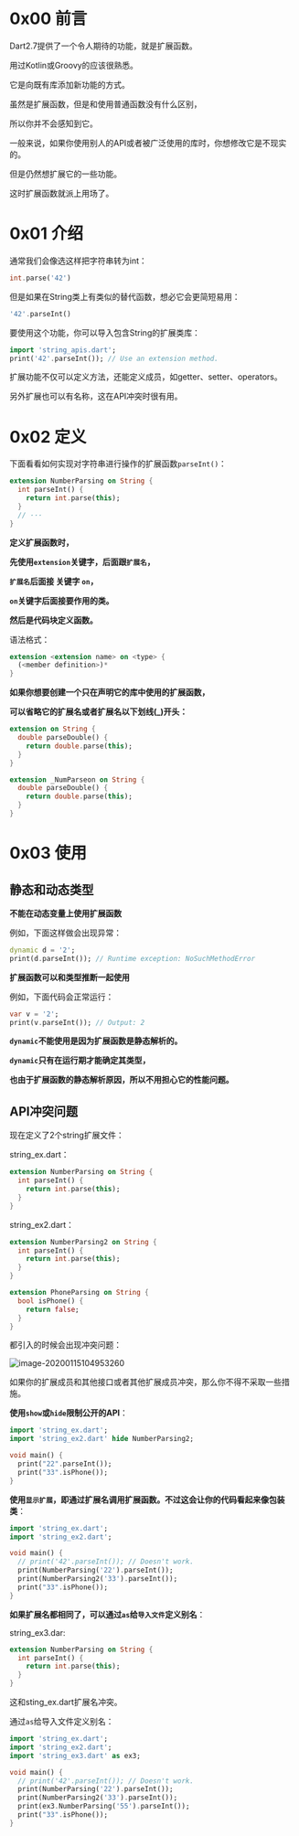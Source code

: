 # 0x00 前言

Dart2.7提供了一个令人期待的功能，就是扩展函数。

用过Kotlin或Groovy的应该很熟悉。

它是向既有库添加新功能的方式。

虽然是扩展函数，但是和使用普通函数没有什么区别，

所以你并不会感知到它。

一般来说，如果你使用别人的API或者被广泛使用的库时，你想修改它是不现实的。

但是仍然想扩展它的一些功能。

这时扩展函数就派上用场了。



# 0x01 介绍

通常我们会像选这样把字符串转为int：

```dart
int.parse('42')
```

但是如果在String类上有类似的替代函数，想必它会更简短易用：

```dart
'42'.parseInt()
```

要使用这个功能，你可以导入包含String的扩展类库：

```dart
import 'string_apis.dart';
print('42'.parseInt()); // Use an extension method.
```

扩展功能不仅可以定义方法，还能定义成员，如getter、setter、operators。

另外扩展也可以有名称，这在API冲突时很有用。

# 0x02 定义

下面看看如何实现对字符串进行操作的扩展函数`parseInt()`：

```dart
extension NumberParsing on String {
  int parseInt() {
    return int.parse(this);
  }
  // ···
}
```

**定义扩展函数时，**

**先使用`extension`关键字，后面跟`扩展名`，**

**`扩展名`后面接 关键字 `on`，**

**`on`关键字后面接要作用的类。**

**然后是代码块定义函数。**

语法格式：

```dart
extension <extension name> on <type> {
  (<member definition>)*
}
```

**如果你想要创建一个只在声明它的库中使用的扩展函数，**

**可以省略它的扩展名或者扩展名以下划线(_)开头：**

```dart
extension on String {
  double parseDouble() {
    return double.parse(this);
  }
}

extension _NumParseon on String {
  double parseDouble() {
    return double.parse(this);
  }
}
```



# 0x03 使用

## 静态和动态类型

**不能在动态变量上使用扩展函数**

例如，下面这样做会出现异常：

```dart
dynamic d = '2';
print(d.parseInt()); // Runtime exception: NoSuchMethodError
```

**扩展函数可以和类型推断一起使用**

例如，下面代码会正常运行：

```dart
var v = '2';
print(v.parseInt()); // Output: 2
```

**`dynamic`不能使用是因为扩展函数是静态解析的。**

**`dynamic`只有在运行期才能确定其类型，**

**也由于扩展函数的静态解析原因，所以不用担心它的性能问题。**



## API冲突问题

现在定义了2个string扩展文件：

string_ex.dart：

```dart
extension NumberParsing on String {
  int parseInt() {
    return int.parse(this);
  }
}
```

string_ex2.dart：

```dart
extension NumberParsing2 on String {
  int parseInt() {
    return int.parse(this);
  }
}

extension PhoneParsing on String {
  bool isPhone() {
    return false;
  }
}
```

都引入的时候会出现冲突问题：

![image-20200115104953260](https://jenson-1258324340.cos.ap-beijing.myqcloud.com/image-20200115104953260.png)

如果你的扩展成员和其他接口或者其他扩展成员冲突，那么你不得不采取一些措施。

**使用`show`或`hide`限制公开的API**：

```dart
import 'string_ex.dart';
import 'string_ex2.dart' hide NumberParsing2;

void main() {
  print("22".parseInt());
  print("33".isPhone());
}
```



**使用`显示扩展`，即通过扩展名调用扩展函数。不过这会让你的代码看起来像包装类**：

```dart
import 'string_ex.dart';
import 'string_ex2.dart';

void main() {
  // print('42'.parseInt()); // Doesn't work.
  print(NumberParsing('22').parseInt());
  print(NumberParsing2('33').parseInt());
  print("33".isPhone());
}
```



**如果扩展名都相同了，可以通过`as`给`导入文件`定义别名**：

string_ex3.dar:

```dart
extension NumberParsing on String {
  int parseInt() {
    return int.parse(this);
  }
}
```

这和sting_ex.dart扩展名冲突。

通过`as`给导入文件定义别名：

```dart
import 'string_ex.dart';
import 'string_ex2.dart';
import 'string_ex3.dart' as ex3;

void main() {
  // print('42'.parseInt()); // Doesn't work.
  print(NumberParsing('22').parseInt());
  print(NumberParsing2('33').parseInt());
  print(ex3.NumberParsing('55').parseInt());
  print("33".isPhone());
}

```